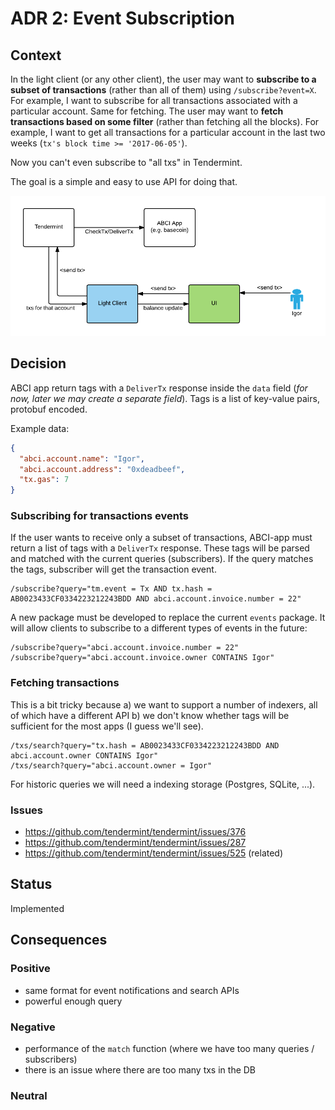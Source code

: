 # ADR 2: Event Subscription

## Context

In the light client (or any other client), the user may want to **subscribe to
a subset of transactions** (rather than all of them) using `/subscribe?event=X`. For
example, I want to subscribe for all transactions associated with a particular
account. Same for fetching. The user may want to **fetch transactions based on
some filter** (rather than fetching all the blocks). For example, I want to get
all transactions for a particular account in the last two weeks (`tx's block time >= '2017-06-05'`).

Now you can't even subscribe to "all txs" in Tendermint.

The goal is a simple and easy to use API for doing that.

![Tx Send Flow Diagram](img/tags1.png)

## Decision

ABCI app return tags with a `DeliverTx` response inside the `data` field (_for
now, later we may create a separate field_). Tags is a list of key-value pairs,
protobuf encoded.

Example data:

```json
{
  "abci.account.name": "Igor",
  "abci.account.address": "0xdeadbeef",
  "tx.gas": 7
}
```

### Subscribing for transactions events

If the user wants to receive only a subset of transactions, ABCI-app must
return a list of tags with a `DeliverTx` response. These tags will be parsed and
matched with the current queries (subscribers). If the query matches the tags,
subscriber will get the transaction event.

```
/subscribe?query="tm.event = Tx AND tx.hash = AB0023433CF0334223212243BDD AND abci.account.invoice.number = 22"
```

A new package must be developed to replace the current `events` package. It
will allow clients to subscribe to a different types of events in the future:

```
/subscribe?query="abci.account.invoice.number = 22"
/subscribe?query="abci.account.invoice.owner CONTAINS Igor"
```

### Fetching transactions

This is a bit tricky because a) we want to support a number of indexers, all of
which have a different API b) we don't know whether tags will be sufficient
for the most apps (I guess we'll see).

```
/txs/search?query="tx.hash = AB0023433CF0334223212243BDD AND abci.account.owner CONTAINS Igor"
/txs/search?query="abci.account.owner = Igor"
```

For historic queries we will need a indexing storage (Postgres, SQLite, ...).

### Issues

- https://github.com/tendermint/tendermint/issues/376
- https://github.com/tendermint/tendermint/issues/287
- https://github.com/tendermint/tendermint/issues/525 (related)

## Status

Implemented

## Consequences

### Positive

- same format for event notifications and search APIs
- powerful enough query

### Negative

- performance of the `match` function (where we have too many queries / subscribers)
- there is an issue where there are too many txs in the DB

### Neutral

